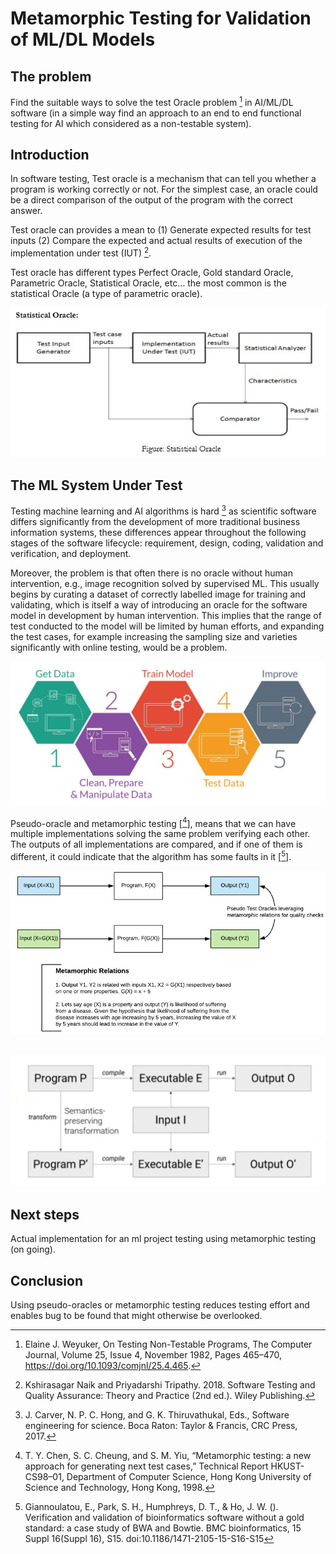 # Metamorphic Testing for Validation of ML/DL Models
## The problem
Find the suitable ways to solve the test Oracle problem [^1] in AI/ML/DL
software (in a simple way find an approach to an end to end functional testing
for AI which considered as a non-testable system).
## Introduction
In software testing, Test oracle is a mechanism that can tell you whether a
program is working correctly or not. For the simplest case, an oracle could be a
direct comparison of the output of the program with the correct answer.

Test oracle can provides a mean to (1) Generate expected results for test inputs
(2) Compare the expected and actual results of execution of the implementation
under test (IUT) [^2].

Test oracle has different types Perfect Oracle, Gold standard Oracle, Parametric
Oracle, Statistical Oracle, etc… the most common is the statistical Oracle (a
type of parametric oracle).

![alt text](media/2f6ba4e32ba35027660e28d6d4096b47.jpg)

## The ML System Under Test

Testing machine learning and AI algorithms is hard [^3] as scientific software
differs significantly from the development of more traditional business
information systems, these differences appear throughout the following stages of
the software lifecycle: requirement, design, coding, validation and
verification, and deployment.

Moreover, the problem is that often there is no oracle without human
intervention, e.g., image recognition solved by supervised ML. This usually
begins by curating a dataset of correctly labelled image for training and
validating, which is itself a way of introducing an oracle for the software
model in development by human intervention. This implies that the range of test
conducted to the model will be limited by human efforts, and expanding the test
cases, for example increasing the sampling size and varieties significantly with
online testing, would be a problem.

![alt text](media/2fb2c2d092dd96b9c3462a81455b1b8a.jpg)

Pseudo-oracle and metamorphic testing [[^4]], means that we can have multiple
implementations solving the same problem verifying each other. The outputs of
all implementations are compared, and if one of them is different, it could
indicate that the algorithm has some faults in it [[^5]].

![alt text](media/5b619f225d24bc31a788d78251148946.png)

![alt text](./media/1851a2d9-59b6-4fe3-b4c4-4b01b8fdeeb0.jpg)
----------------------------------------

## Next steps

Actual implementation for an ml project testing using metamorphic testing (on
going).

## Conclusion

Using pseudo-oracles or metamorphic testing reduces testing effort and enables
bug to be found that might otherwise be overlooked.

[^1]: Elaine J. Weyuker, On Testing Non-Testable Programs, The Computer Journal, Volume 25, Issue 4, November 1982, Pages 465–470, https://doi.org/10.1093/comjnl/25.4.465.

[^2]: Kshirasagar Naik and Priyadarshi Tripathy. 2018. Software Testing and Quality Assurance: Theory and Practice (2nd ed.). Wiley Publishing.

[^3]: J. Carver, N. P. C. Hong, and G. K. Thiruvathukal, Eds., Software engineering for science. Boca Raton: Taylor & Francis, CRC Press, 2017.

[^4]: T. Y. Chen, S. C. Cheung, and S. M. Yiu, “Metamorphic testing: a new approach for generating next test cases,” Technical Report HKUST-CS98–01, Department of Computer Science, Hong Kong University of Science and Technology, Hong Kong, 1998.

[^5]: Giannoulatou, E., Park, S. H., Humphreys, D. T., & Ho, J. W. (). Verification and validation of bioinformatics software without a gold standard: a case study of BWA and Bowtie. BMC bioinformatics, 15 Suppl 16(Suppl 16), S15. doi:10.1186/1471-2105-15-S16-S15

